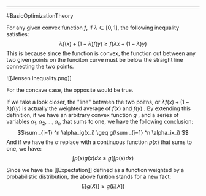 ----
#BasicOptimizationTheory 

For any given convex function $f$, if $\lambda \in [0,1]$, the following inequality satisfies:
$$\lambda f(x) + (1-\lambda)f(y) \geq f(\lambda x + (1-\lambda)y)$$
This is because since the function is convex, the function out between any two given points on the funciton curve must be below the straight line connecting the two points.

![[Jensen Inequality.png]]

For the concave case, the opposite would be true.

If we take a look closer, the "line" between the two poitns, or $\lambda f(x) + (1-\lambda)f(y)$ is actually the weighted average of $f(x)$ and $f(y)$ . By extending this definition, if we have an arbitrary convex function $g$ , and a series of variables $\alpha_1,\alpha_2,...,\alpha_n$ that sums to one, we have the following conclusion:
$$\sum _{i=1} ^n \alpha_ig(x_i) \geq g(\sum _{i=1} ^n \alpha_ix_i) $$
And if we have the $\alpha$ replace with a continuous function $p(x)$ that sums to one, we have:
$$\int p(x) g(x) dx \geq g(\int p(x)dx)$$

Since we have the [[Expectation]] defined as a function weighted by a probabilistic distribution, the above funtion stands for a new fact:
$$E[g(X)] \geq g(E[X])$$
